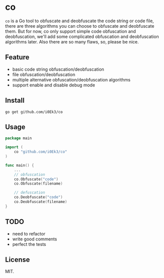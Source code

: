 # co

`co` is a Go tool to obfuscate and deobfuscate the code string or code file, there are three algorithms you can choose to obfuscate and deobfuscate them. But for now, co only support simple code obfuscation and deobfuscation, we'll add some complicated obfuscation and deobfuscation algorithms later. Also there are so many flaws, so, please be nice.

## Feature

- basic code string obfuscation/deobfuscation
- file obfuscation/deobfuscation
- multiple alternative obfuscation/deobfuscation algorithms
- support enable and disable debug mode

## Install

`go get github.com/i0Ek3/co`

## Usage

```Go
package main

import (
    co "github.com/i0Ek3/co"
)

func main() {
    ...
    // obfuscation
    co.Obfuscate("code")
    co.Obfuscate(filename)

    // defuscation
    co.Deobfuscate("code")
    co.Deobfuscate(filename)
}
```

## TODO

- need to refactor
- write good comments
- perfect the tests

## License

MIT.

